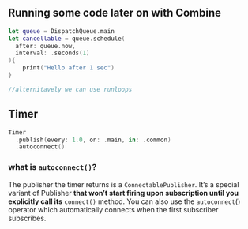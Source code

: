 ## Running some code later on with Combine
```Swift
let queue = DispatchQueue.main
let cancellable = queue.schedule(
  after: queue.now,
  interval: .seconds(1)
){ 
	print("Hello after 1 sec")
}

//alternitavely we can use runloops
```
## Timer
```Swift
Timer
  .publish(every: 1.0, on: .main, in: .common)
  .autoconnect()
```
### what is `autoconnect()`?
The publisher the timer returns is a `ConnectablePublisher`. It’s a special variant of Publisher **that won’t start firing upon subscription until you explicitly call its** `connect()` method. You can also use the `autoconnect`() operator which automatically connects when the first subscriber subscribes.